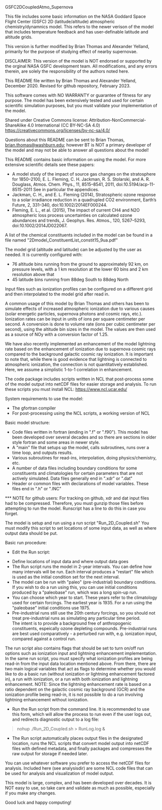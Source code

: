 GSFC2DCoupledAtmo_Supernova

This file includes some basic information on the NASA Goddard 
Space Flight Center (GSFC) 2D (latitude/altitude) atmospheric chemistry/dynamnics model.
This refers to the newer verison of the model that includes 
temperature feedback and has user-definable latitude and altitude grids.

This version is further modified by Brian Thomas and Alexander Yelland,
primarily for the purpose of studying effect of nearby supernovae.

DISCLAIMER: This version of the model is NOT endorsed or supported by the orginal
NASA GSFC development team.  All modifications, and any errors therein, are solely
the responsibility of the authors noted here.

This README file written by Brian Thomas and Alexander Yelland, December 2020.
Revised for github repository, February 2023.

This software comes with NO WARRANTY or guarantee of fitness for any purpose.
The model has been extensively tested and used for certain scientific 
simulation purposes, but you must validate your implementation of the model.

Shared under Creative Commons license:
Attribution-NonCommercial-ShareAlike 4.0 International (CC BY-NC-SA 4.0)
   https://creativecommons.org/licenses/by-nc-sa/4.0/

Questions about this README can be sent to Brian Thomas, brian.thomas@washburn.edu; 
however BT is NOT a primary developer of the model and may not be able to answer 
all questions about the model!

This README contains basic information on using the model. For more extensive
scientific details see these papers:
* A model study of the impact of source gas changes on the stratosphere for 1850–2100, 
E. L. Fleming, C. H. Jackman, R. S. Stolarski, and A. R. Douglass, Atmos. Chem. Phys., 
11, 8515–8541, 2011, doi:10.5194/acp-11-8515-2011
See in particular the appendices.
* Jackman, C. H., and E. L. Fleming (2014), Stratospheric ozone response to a solar 
irradiance reduction in a quadrupled CO2 environment, Earth’s Future, 2, 331–340, 
doi:10.1002/2014EF000244.
* Fleming, E. L., et al. (2015), The impact of current CH4 and N2O atmospheric loss 
process uncertainties on calculated ozone abundances and trends,
J. Geophys. Res. Atmos., 120, 5267–5293, doi:10.1002/2014JD022067.


A list of the chemical constituents included in the model can be found
in a file named "2Dmodel_ConstituentList_constit15_9ua.pdf"

The model grid (altitude and latitude) can be adjusted by the user as needed.
It is currently configured with: 
* 76 altitude bins running from the ground to approximately 92 km, on pressure levels,
  with a 1 km resolution at the lower 60 bins and 2 km resolution above that
* 45 latitude bins running from 88deg South to 88deg North

Input files such as ionization profiles can be configured on a different grid
and then interpolated to the model grid after read in.

A common usage of this model by Brian Thomas and others has been to simulate
effects of increased atmospheric ionization due to various causes (solar energetic
particles, supernova photons and cosmic rays, etc.).
Ionization rates can be input in units of ions per square centimeter per second.
A conversion is done to volume rate (ions per cubic centimeter per second),
using the altitude bin sizes in the model.
The values are then used as a source of NOy with a conversion factor of 1.25.

We have also recently implemented an enhancement of the model lightning rate
based on the enhancement of ionization due to supernova cosmic rays
compared to the background galactic cosmic ray ionization.
It is important to note that, while there is good evidence that lightning
is connected to atmospheric ionization, the connection is not quantitatively
established.  Here, we assume a simplistic 1-to-1 correlation in enhancement.

The code package includes scripts written in NCL that post-process
some of the model output into netCDF files for easier storage and analysis.
To run these scripts you must install NCL:
https://www.ncl.ucar.edu/

System requirements to use the model:
* The gfortran compiler
* For post-processing using the NCL scripts, a working version of NCL

Basic model structure:
* Code files written in fortran (ending in ".f" or ".f90").
  This model has been developed over several decades and so there 
  are sections in older style fortran and some areas in newer style.
* A "main" file that setups up the model, calls subroutines, 
  runs over a time loop, and outputs results.
* Various subroutines for read-ins, interpolation, doing physics/chemistry, etc.
* A number of data files including boundary conditions for some constituents and
  climatologies for certain parameters that are not actively simulated.
  Data files generally end in ".xdr" or ".dat"
* Header or common files with declarations of model variables.
  These files end in ".h" or ".INC"

*** NOTE for github users:
    For tracking on github, xdr and dat input files had to be compressed.
    Therefore, you must gunzip those files before attempting to run the model.
    Runscript has a line to do this in case you forget.

The model is setup and run using a run script "Run_2D_Coupled.sh"
You must modify this script to set locations of some input data,
as well as where output data should be put.

Basic run procedure:
* Edit the Run script:
 - Define locations of input data and where output data goes
 - The Run script runs the model in 2-year intervals.  You can define how many intervals
  will be run.  Each interval produces a "restart" file which is used as the initial
  condition set for the next interval.  
 - The model can be run with "paleo" (pre-industrial) boundary conditions.
  If you wish to do a run using this, you can use initial conditions 
  produced by a "paleobase" run, which was a long spin-up run.
 - You can choose which year to start.  These years refer to the climatology used
  for certain forcings.  The earliest year is 1935.  For a run using the "paleobase"
  initial conditions use 1975.
 - Pre-industrial runs still use the 20th century forcings, 
  so you should not treat pre-industrial runs as simulating any particular time period.  
  The intent is to provide a background free of anthropogenic constituents, 
  espeically ozone depleting compounds.
  Pre-industrial runs are best used comparatively - a perturbed run with, e.g. ionization 
  input, compared against a control run.

The run script also contains flags that should be set to turn on/off 
run options such as ionization input and lightning enhancement implementation. In the same 
run script, you must specify what ionization profiles are being read-in from the 
input data location mentioned above. From there, there are two main logical variables 
that act as flags to determine whether you would like to do a basic run (without 
ionization or lightning enhancement factored in), a run with ionization, or a run with both 
ionization and lightning enhancement. NOTE: Since the lightning enhancement rate is based on
a ratio dependent on the galactic cosmic ray background (GCR) and the ionization profile
being read-in, it is not possible to do a run involving lightning enhancement without ionization.


* Run the Run script from the command line.  It is recommended to use this form, which 
will allow the process to run even if the user logs out, and redirects diagnostic
output to a log file:

> nohup ./Run_2D_Coupled.sh > RunLog.log &

* The Run script automatically places output files in the designated location,
runs the NCL scripts that convert model output into netCDF files with defined metadata,
and finally packages and compresses the raw output for storage if needed later.

You can use whatever software you prefer to access the netCDF files for analysis.
Included here (see analysisdir) are some NCL code files that can be used for analysis
and visualization of model output.

This model is large, complex, and has been developed over decades.  It is NOT easy to use,
so take care and validate as much as possible, especially if you make any changes.

Good luck and happy computing!

